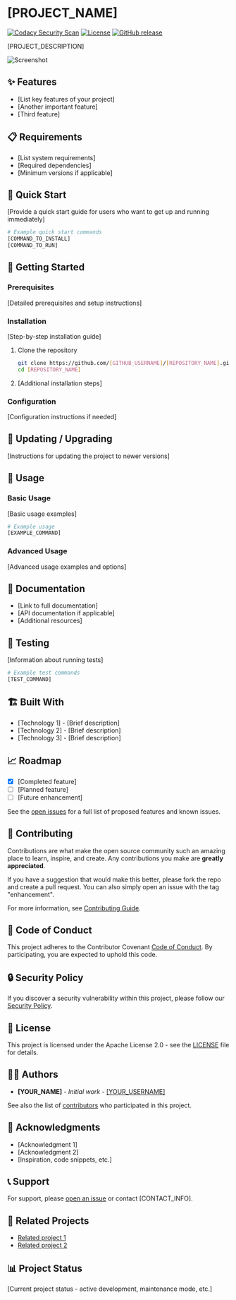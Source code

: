 # [PROJECT_NAME]

[![Codacy Security Scan](https://github.com/[GITHUB_USERNAME]/[REPOSITORY_NAME]/actions/workflows/security-scan.yml/badge.svg)](https://github.com/[GITHUB_USERNAME]/[REPOSITORY_NAME]/actions/workflows/security-scan.yml)
[![License](https://img.shields.io/badge/license-Apache%202.0-blue.svg)](LICENSE)
[![GitHub release](https://img.shields.io/github/release/[GITHUB_USERNAME]/[REPOSITORY_NAME].svg)](https://github.com/[GITHUB_USERNAME]/[REPOSITORY_NAME]/releases)

[PROJECT_DESCRIPTION]

![Screenshot](assets/screenshot.png)

## ✨ Features

- [List key features of your project]
- [Another important feature]
- [Third feature]

## 📋 Requirements

- [List system requirements]
- [Required dependencies]
- [Minimum versions if applicable]

## 🚀 Quick Start

[Provide a quick start guide for users who want to get up and running immediately]

```bash
# Example quick start commands
[COMMAND_TO_INSTALL]
[COMMAND_TO_RUN]
```

## 🏁 Getting Started

### Prerequisites

[Detailed prerequisites and setup instructions]

### Installation

[Step-by-step installation guide]

1. Clone the repository
   ```bash
   git clone https://github.com/[GITHUB_USERNAME]/[REPOSITORY_NAME].git
   cd [REPOSITORY_NAME]
   ```

2. [Additional installation steps]

### Configuration

[Configuration instructions if needed]

## 🔄 Updating / Upgrading

[Instructions for updating the project to newer versions]

## 📝 Usage

### Basic Usage

[Basic usage examples]

```bash
# Example usage
[EXAMPLE_COMMAND]
```

### Advanced Usage

[Advanced usage examples and options]

## 📖 Documentation

- [Link to full documentation]
- [API documentation if applicable]
- [Additional resources]

## 🧪 Testing

[Information about running tests]

```bash
# Example test commands
[TEST_COMMAND]
```

## 🏗️ Built With

- [Technology 1] - [Brief description]
- [Technology 2] - [Brief description]
- [Technology 3] - [Brief description]

## 📈 Roadmap

- [x] [Completed feature]
- [ ] [Planned feature]
- [ ] [Future enhancement]

See the [open issues](https://github.com/[GITHUB_USERNAME]/[REPOSITORY_NAME]/issues) for a full list of proposed features and known issues.

## 🤝 Contributing

Contributions are what make the open source community such an amazing place to learn, inspire, and create. Any contributions you make are **greatly appreciated**.

If you have a suggestion that would make this better, please fork the repo and create a pull request. You can also simply open an issue with the tag "enhancement".

For more information, see [Contributing Guide](CONTRIBUTING.md).

## 📜 Code of Conduct

This project adheres to the Contributor Covenant [Code of Conduct](CODE_OF_CONDUCT.md).
By participating, you are expected to uphold this code.

## 🔒 Security Policy

If you discover a security vulnerability within this project, please follow our
[Security Policy](SECURITY.md).

## 📄 License

This project is licensed under the Apache License 2.0 - see the [LICENSE](LICENSE) file for details.

## 👨‍💻 Authors

- **[YOUR_NAME]** - *Initial work* - [[YOUR_USERNAME]](https://github.com/[YOUR_USERNAME])

See also the list of [contributors](https://github.com/[GITHUB_USERNAME]/[REPOSITORY_NAME]/contributors) who participated in this project.

## 🙏 Acknowledgments

- [Acknowledgment 1]
- [Acknowledgment 2]
- [Inspiration, code snippets, etc.]

## 📞 Support

For support, please [open an issue](https://github.com/[GITHUB_USERNAME]/[REPOSITORY_NAME]/issues/new) or contact [CONTACT_INFO].

## 🔗 Related Projects

- [Related project 1](link)
- [Related project 2](link)

## 📊 Project Status

[Current project status - active development, maintenance mode, etc.]


